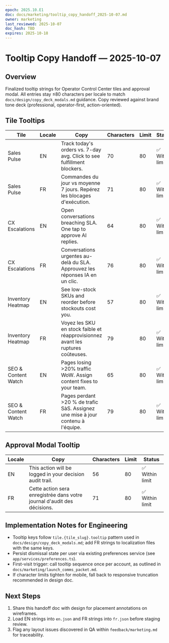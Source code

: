 ```yaml
---
epoch: 2025.10.E1
doc: docs/marketing/tooltip_copy_handoff_2025-10-07.md
owner: marketing
last_reviewed: 2025-10-07
doc_hash: TBD
expires: 2025-10-18
---
```

# Tooltip Copy Handoff — 2025-10-07

## Overview
Finalized tooltip strings for Operator Control Center tiles and approval modal. All entries stay ≤80 characters per locale to match `docs/design/copy_deck_modals.md` guidance. Copy reviewed against brand tone deck (professional, operator-first, action-oriented).

## Tile Tooltips
| Tile | Locale | Copy | Characters | Limit | Status |
|------|--------|------|------------|-------|--------|
| Sales Pulse | EN | Track today's orders vs. 7-day avg. Click to see fulfillment blockers. | 70 | 80 | ✅ Within limit |
| Sales Pulse | FR | Commandes du jour vs moyenne 7 jours. Repérez les blocages d'exécution. | 71 | 80 | ✅ Within limit |
| CX Escalations | EN | Open conversations breaching SLA. One tap to approve AI replies. | 64 | 80 | ✅ Within limit |
| CX Escalations | FR | Conversations urgentes au-delà du SLA. Approuvez les réponses IA en un clic. | 76 | 80 | ✅ Within limit |
| Inventory Heatmap | EN | See low-stock SKUs and reorder before stockouts cost you. | 57 | 80 | ✅ Within limit |
| Inventory Heatmap | FR | Voyez les SKU en stock faible et réapprovisionnez avant les ruptures coûteuses. | 79 | 80 | ✅ Within limit |
| SEO & Content Watch | EN | Pages losing >20% traffic WoW. Assign content fixes to your team. | 65 | 80 | ✅ Within limit |
| SEO & Content Watch | FR | Pages perdant >20 % de trafic SàS. Assignez une mise à jour contenu à l'équipe. | 79 | 80 | ✅ Within limit |

## Approval Modal Tooltip
| Locale | Copy | Characters | Limit | Status |
|--------|------|------------|-------|--------|
| EN | This action will be logged in your decision audit trail. | 56 | 80 | ✅ Within limit |
| FR | Cette action sera enregistrée dans votre journal d'audit des décisions. | 71 | 80 | ✅ Within limit |

## Implementation Notes for Engineering
- Tooltip keys follow `tile.{tile_slug}.tooltip` pattern used in `docs/design/copy_deck_modals.md`; add FR strings to localization files with the same keys.
- Persist dismissal state per user via existing preferences service (see `app/services/preferences.ts`).
- First-visit trigger: call tooltip sequence once per account, as outlined in `docs/marketing/launch_comms_packet.md`.
- If character limits tighten for mobile, fall back to responsive truncation recommended in design doc.

## Next Steps
1. Share this handoff doc with design for placement annotations on wireframes.
2. Load EN strings into `en.json` and FR strings into `fr.json` before staging review.
3. Flag any layout issues discovered in QA within `feedback/marketing.md` for traceability.
